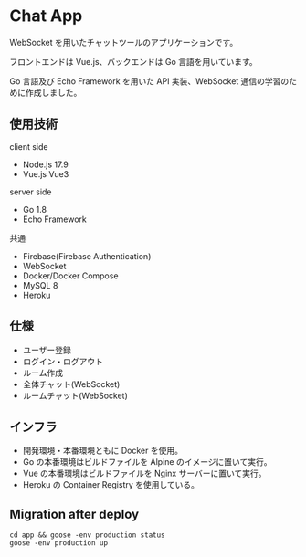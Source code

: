 # Chat App

WebSocket を用いたチャットツールのアプリケーションです。

フロントエンドは Vue.js、バックエンドは Go 言語を用いています。

Go 言語及び Echo Framework を用いた API 実装、WebSocket 通信の学習のために作成しました。

## 使用技術

client side

- Node.js 17.9
- Vue.js Vue3

server side

- Go 1.8
- Echo Framework

共通

- Firebase(Firebase Authentication)
- WebSocket
- Docker/Docker Compose
- MySQL 8
- Heroku

## 仕様

- ユーザー登録
- ログイン・ログアウト
- ルーム作成
- 全体チャット(WebSocket)
- ルームチャット(WebSocket)

## インフラ

- 開発環境・本番環境ともに Docker を使用。
- Go の本番環境はビルドファイルを Alpine のイメージに置いて実行。
- Vue の本番環境はビルドファイルを Nginx サーバーに置いて実行。
- Heroku の Container Registry を使用している。

## Migration after deploy

```
cd app && goose -env production status
goose -env production up
```
